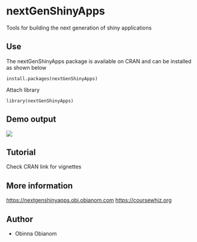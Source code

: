 # nextGenShinyApps
Tools for building the next generation of shiny applications

## Use
The nextGenShinyApps package is available on CRAN and can be installed as shown below

`install.packages(nextGenShinyApps)`

Attach library 

`library(nextGenShinyApps)`

## Demo output

![](https://nextgenshinyapps.obi.obianom.com/nextgenshinyapps.png)

## Tutorial

Check CRAN link for vignettes
 
## More information

https://nextgenshinyapps.obi.obianom.com
https://coursewhiz.org

## Author

  - Obinna Obianom
